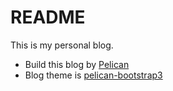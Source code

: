 README
=====================
This is my personal blog.

* Build this blog by [Pelican](http://blog.getpelican.com/)
* Blog theme is [pelican-bootstrap3](https://github.com/getpelican/pelican-themes/tree/master/pelican-bootstrap3)